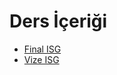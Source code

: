 # Ders İçeriği

- [Final ISG](./Ders%20%C4%B0%C3%A7eri%C4%9Fi/Final%20ISG.pdf)
- [Vize ISG](./Ders%20%C4%B0%C3%A7eri%C4%9Fi/Vize%20ISG.pdf)
